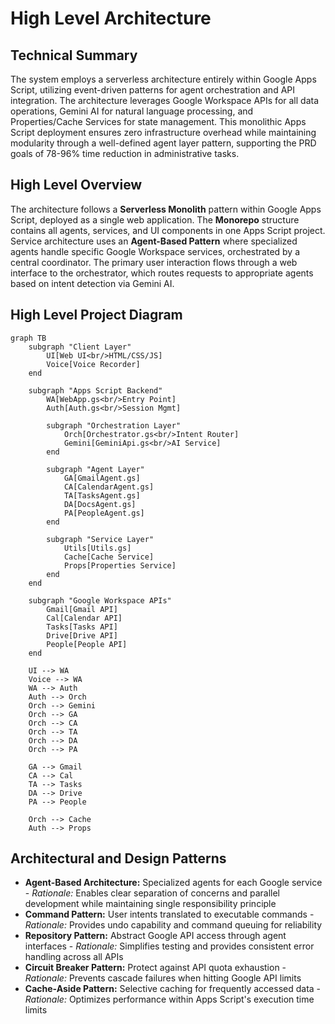 # High Level Architecture

## Technical Summary
The system employs a serverless architecture entirely within Google Apps Script, utilizing event-driven patterns for agent orchestration and API integration. The architecture leverages Google Workspace APIs for all data operations, Gemini AI for natural language processing, and Properties/Cache Services for state management. This monolithic Apps Script deployment ensures zero infrastructure overhead while maintaining modularity through a well-defined agent layer pattern, supporting the PRD goals of 78-96% time reduction in administrative tasks.

## High Level Overview
The architecture follows a **Serverless Monolith** pattern within Google Apps Script, deployed as a single web application. The **Monorepo** structure contains all agents, services, and UI components in one Apps Script project. Service architecture uses an **Agent-Based Pattern** where specialized agents handle specific Google Workspace services, orchestrated by a central coordinator. The primary user interaction flows through a web interface to the orchestrator, which routes requests to appropriate agents based on intent detection via Gemini AI.

## High Level Project Diagram

```mermaid
graph TB
    subgraph "Client Layer"
        UI[Web UI<br/>HTML/CSS/JS]
        Voice[Voice Recorder]
    end
    
    subgraph "Apps Script Backend"
        WA[WebApp.gs<br/>Entry Point]
        Auth[Auth.gs<br/>Session Mgmt]
        
        subgraph "Orchestration Layer"
            Orch[Orchestrator.gs<br/>Intent Router]
            Gemini[GeminiApi.gs<br/>AI Service]
        end
        
        subgraph "Agent Layer"
            GA[GmailAgent.gs]
            CA[CalendarAgent.gs]
            TA[TasksAgent.gs]
            DA[DocsAgent.gs]
            PA[PeopleAgent.gs]
        end
        
        subgraph "Service Layer"
            Utils[Utils.gs]
            Cache[Cache Service]
            Props[Properties Service]
        end
    end
    
    subgraph "Google Workspace APIs"
        Gmail[Gmail API]
        Cal[Calendar API]
        Tasks[Tasks API]
        Drive[Drive API]
        People[People API]
    end
    
    UI --> WA
    Voice --> WA
    WA --> Auth
    Auth --> Orch
    Orch --> Gemini
    Orch --> GA
    Orch --> CA
    Orch --> TA
    Orch --> DA
    Orch --> PA
    
    GA --> Gmail
    CA --> Cal
    TA --> Tasks
    DA --> Drive
    PA --> People
    
    Orch --> Cache
    Auth --> Props
```

## Architectural and Design Patterns

- **Agent-Based Architecture:** Specialized agents for each Google service - *Rationale:* Enables clear separation of concerns and parallel development while maintaining single responsibility principle
- **Command Pattern:** User intents translated to executable commands - *Rationale:* Provides undo capability and command queuing for reliability
- **Repository Pattern:** Abstract Google API access through agent interfaces - *Rationale:* Simplifies testing and provides consistent error handling across all APIs
- **Circuit Breaker Pattern:** Protect against API quota exhaustion - *Rationale:* Prevents cascade failures when hitting Google API limits
- **Cache-Aside Pattern:** Selective caching for frequently accessed data - *Rationale:* Optimizes performance within Apps Script's execution time limits
